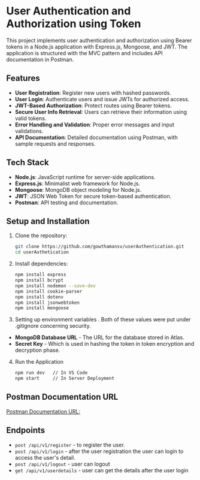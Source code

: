 # User Authentication and Authorization using Token

This project implements user authentication and authorization using Bearer tokens in a Node.js application with Express.js, Mongoose, and JWT. The application is structured with the MVC pattern and includes API documentation in Postman.

## Features
- **User Registration**: Register new users with hashed passwords.
- **User Login**: Authenticate users and issue JWTs for authorized access.
- **JWT-Based Authorization**: Protect routes using Bearer tokens.
- **Secure User Info Retrieval**: Users can retrieve their information using valid tokens.
- **Error Handling and Validation**: Proper error messages and input validations.
- **API Documentation**: Detailed documentation using Postman, with sample requests and responses.

## Tech Stack
- **Node.js**: JavaScript runtime for server-side applications.
- **Express.js**: Minimalist web framework for Node.js.
- **Mongoose**: MongoDB object modeling for Node.js.
- **JWT**: JSON Web Token for secure token-based authentication.
- **Postman**: API testing and documentation.

## Setup and Installation
1. Clone the repository:
   ```bash
   git clone https://github.com/gowthamansv/userAuthentication.git
   cd userAuthetication

2. Install dependencies:

    ```bash 
    npm install express
    npm install bcrypt
    npm install nodemon --save-dev
    npm install cookie-parser
    npm install dotenv
    npm install jsonwebtoken 
    npm install mongoose

3. Setting up environment variables .
   Both of these values were put under .gitignore concerning security.

- **MongoDB Database URL** - The URL for the database stored in Atlas.
- **Secret Key** - Which is used in hashing the token in token encryption and decryption phase. 
4. Run the Application
    ```bash
    npm run dev   // In VS Code
    npm start     // In Server Deployment

## Postman Documentation URL
[Postman Documentation URL:](https://documenter.getpostman.com/view/33967457/2sAYHzJ42S)

## Endpoints

- `post /api/v1/register` - to register the user.
- `post /api/v1/login` - after the user registration the user can login to access the user's detail.
- `post /api/v1/logout` - user can logout
- `get /api/v1/userdetails` - user can get the details after the user login
  
